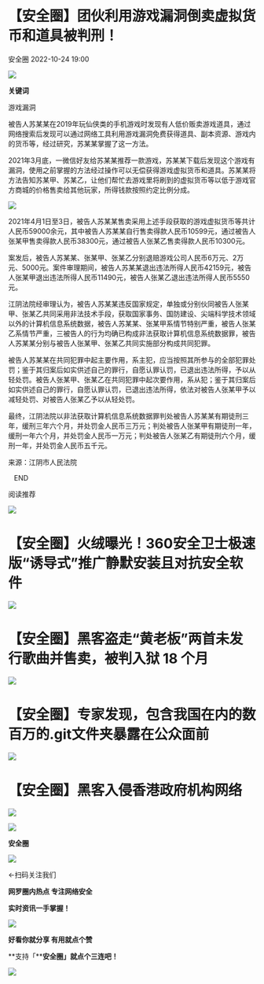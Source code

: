 #  【安全圈】团伙利用游戏漏洞倒卖虚拟货币和道具被判刑！   
 安全圈   2022-10-24 19:00  
  
![](https://mmbiz.qpic.cn/mmbiz_jpg/aBHpjnrGylj592pKfNZO0KVZctKY5PagqsGawHcWEM734WlRMBibPBygM7WqvYs4efgxdEK4KAaaWelTASk3dug/640?wx_fmt=jpeg "")  
  
**关键词**  
  
  
  
游戏漏洞  
  
  
被告人苏某某在2019年玩仙侠类的手机游戏时发现有人低价贩卖游戏道具，通过网络搜索后发现可以通过网络工具利用游戏漏洞免费获得道具、副本资源、游戏内的货币等，经过研究，苏某某掌握了这一方法。  
  
  
2021年3月底，一微信好友给苏某某推荐一款游戏，苏某某下载后发现这个游戏有漏洞，使用之前掌握的方法经过操作可以无偿获得游戏虚拟货币和道具。苏某某将方法告知苏某甲、苏某乙，让他们帮忙去游戏里将刷到的虚拟货币等以低于游戏官方商城的价格售卖给其他玩家，所得钱款按照约定比例分成。  
  
![](https://mmbiz.qpic.cn/mmbiz_png/aBHpjnrGylj592pKfNZO0KVZctKY5PagZKQksKmtxbZDwg6bKzKod9zZ562eWcvBMlicianmYNf8I0sRvpljCiaSg/640?wx_fmt=png "")  
  
2021年4月1日至3日，被告人苏某某售卖采用上述手段获取的游戏虚拟货币等共计人民币59000余元，其中被告人苏某某自行售卖得款人民币10599元，通过被告人张某甲售卖得款人民币38300元，通过被告人张某乙售卖得款人民币10300元。  
  
  
案发后，被告人苏某某、张某甲、张某乙分别退赔游戏公司人民币6万元、2万元、5000元。案件审理期间，被告人苏某某退出违法所得人民币42159元，被告人张某甲退出违法所得人民币11490元，被告人张某乙退出违法所得人民币5550元。  
  
  
江阴法院经审理认为，被告人苏某某违反国家规定，单独或分别伙同被告人张某甲、张某乙共同采用非法技术手段，获取国家事务、国防建设、尖端科学技术领域以外的计算机信息系统数据，被告人苏某某、张某甲系情节特别严重，被告人张某乙系情节严重，三被告人的行为均确已构成非法获取计算机信息系统数据罪，被告人苏某某分别与被告人张某甲、张某乙共同实施部分构成共同犯罪。  
  
  
被告人苏某某在共同犯罪中起主要作用，系主犯，应当按照其所参与的全部犯罪处罚；鉴于其归案后如实供述自己的罪行，自愿认罪认罚，已退出违法所得，予以从轻处罚。被告人张某甲、张某乙在共同犯罪中起次要作用，系从犯；鉴于其归案后如实供述自己的罪行，自愿认罪认罚，已退出违法所得，依法对被告人张某甲予以减轻处罚、对被告人张某乙予以从轻处罚。  
  
  
最终，江阴法院以非法获取计算机信息系统数据罪判处被告人苏某某有期徒刑三年，缓刑三年六个月，并处罚金人民币三万元；判处被告人张某甲有期徒刑一年，缓刑一年六个月，并处罚金人民币一万元；判处被告人张某乙有期徒刑六个月，缓刑一年，并处罚金人民币五千元。  
  
  
来源：江阴市人民法院  
  
   END    
  
  
阅读推荐  
  
  
![](https://mmbiz.qpic.cn/mmbiz_jpg/aBHpjnrGylj592pKfNZO0KVZctKY5Pag5XDpdoDn0pME1MsC96FwXgYiasv5rLCtU4GcJicrfam3FJ63QIgGgD4g/640?wx_fmt=jpeg "")  
# 【安全圈】火绒曝光！360安全卫士极速版“诱导式”推广静默安装且对抗安全软件  
  
  
![](https://mmbiz.qpic.cn/mmbiz_jpg/aBHpjnrGylj592pKfNZO0KVZctKY5PagNjYOPbZvQn8DMzQ01WgHu5YFZ9tof0R8DcMn9e35wnibf34GRWso0QQ/640?wx_fmt=jpeg "")  
# 【安全圈】黑客盗走“黄老板”两首未发行歌曲并售卖，被判入狱 18 个月  
  
  
![](https://mmbiz.qpic.cn/mmbiz_jpg/aBHpjnrGylj592pKfNZO0KVZctKY5PagcefKGTNOt382fj2vKCct7VsL7fs8nORcFia58qCBeNMXcxKjb1jUkgA/640?wx_fmt=jpeg "")  
# 【安全圈】专家发现，包含我国在内的数百万的.git文件夹暴露在公众面前  
  
  
![](https://mmbiz.qpic.cn/mmbiz_jpg/aBHpjnrGylj592pKfNZO0KVZctKY5Pagne8BtORTNvTtichaiax5CvCHdQwyYFdJsmibFAKLnJXf08M39xmDZ7YFQ/640?wx_fmt=jpeg "")  
# 【安全圈】黑客入侵香港政府机构网络  
  
  
  
  
![](https://mmbiz.qpic.cn/mmbiz_gif/aBHpjnrGylgeVsVlL5y1RPJfUdozNyCEft6M27yliapIdNjlcdMaZ4UR4XxnQprGlCg8NH2Hz5Oib5aPIOiaqUicDQ/640?wx_fmt=gif&wxfrom=5&wx_lazy=1 "")  
  
  
  
![](https://mmbiz.qpic.cn/mmbiz_png/aBHpjnrGylgeVsVlL5y1RPJfUdozNyCEDQIyPYpjfp0XDaaKjeaU6YdFae1iagIvFmFb4djeiahnUy2jBnxkMbaw/640?wx_fmt=png&wxfrom=5&wx_lazy=1&wx_co=1 "")  
  
**安全圈**  
  
![](https://mmbiz.qpic.cn/mmbiz_gif/aBHpjnrGylgeVsVlL5y1RPJfUdozNyCEft6M27yliapIdNjlcdMaZ4UR4XxnQprGlCg8NH2Hz5Oib5aPIOiaqUicDQ/640?wx_fmt=gif&wxfrom=5&wx_lazy=1 "")  
  
  
←扫码关注我们  
  
**网罗圈内热点 专注网络安全**  
  
**实时资讯一手掌握！**  
  
  
![](https://mmbiz.qpic.cn/mmbiz_gif/aBHpjnrGylgeVsVlL5y1RPJfUdozNyCE3vpzhuku5s1qibibQjHnY68iciaIGB4zYw1Zbl05GQ3H4hadeLdBpQ9wEA/640?wx_fmt=gif&wxfrom=5&wx_lazy=1 "")  
  
**好看你就分享 有用就点个赞**  
  
**支持「****安全圈」就点个三连吧！**  
  
![](https://mmbiz.qpic.cn/mmbiz_gif/aBHpjnrGylgeVsVlL5y1RPJfUdozNyCE3vpzhuku5s1qibibQjHnY68iciaIGB4zYw1Zbl05GQ3H4hadeLdBpQ9wEA/640?wx_fmt=gif&wxfrom=5&wx_lazy=1 "")  
  
  
